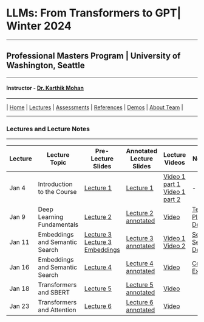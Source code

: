 # LLMs: From Transformers to GPT| Winter 2024

***
 
## Professional Masters Program | University of Washington, Seattle 

***


#### Instructor - [Dr. Karthik Mohan](https://www.ece.uw.edu/people/karthik-mohan/)

***


| [Home](index.md)  | [Lectures](lectures.md)    | [Assessments](assessments.md) | [References](references.md) | [Demos](demos.md) | [About Team](team.md) |


***


### Lectures and Lecture Notes

***

| Lecture | Lecture Topic | Pre-Lecture Slides | Annotated Lecture Slides | Lecture Videos | Notebooks | 
| --- | --- | --- | --- | --- | --- |
| Jan 4 | Introduction to the Course |  [Lecture 1](lectures/lecture_1.pdf) | [Lecture 1](lectures/lecture_1.pdf) | [Video 1 part 1](https://washington.zoom.us/rec/play/CSTlDiO5lV1mLqtzZhNiFPO_MmTwVXwm7eC82EPrp8u33jGF-r8vcyIJ21MglqaJPN45sUDruUOhZxcq.hfdVyDVHSYMXzorl?canPlayFromShare=true&from=my_recording&startTime=1704413740000&componentName=rec-play&originRequestUrl=https%3A%2F%2Fwashington.zoom.us%2Frec%2Fshare%2FSM_fv_Dr4tssC1bx0lwqPVsGgqUuHECh1XHtnzpd519u0MpooGQPQp5qn45mblQG.AM5RA_bjT0k8BD6W%3FstartTime%3D1704413740000) [Video 1 part 2](https://washington.zoom.us/rec/play/vjv3gD7wE8QSeeCsgJiWU1AFMEv5vV8YLp8ZfOtmmVVtMGo4hWLv3ZfE-5PN5pwrNcJtGtt69jEN9Dm_.iIcAvyhdUInTa-qD?canPlayFromShare=true&from=my_recording&startTime=1704417751000&componentName=rec-play&originRequestUrl=https%3A%2F%2Fwashington.zoom.us%2Frec%2Fshare%2FSM_fv_Dr4tssC1bx0lwqPVsGgqUuHECh1XHtnzpd519u0MpooGQPQp5qn45mblQG.AM5RA_bjT0k8BD6W%3FstartTime%3D1704417751000) |- | 
| Jan 9 | Deep Learning Fundamentals |  [Lecture 2](lectures/lecture_2.pdf) | [Lecture 2 annotated](lectures/lecture_2-annotated.pdf) | [Video](https://washington.zoom.us/rec/share/h7jCcv6FvNFNP4Jh2NjTX5FxGmLtwp9BSDG2xQwq18a47kRa9tI9XNyjOF3CRRGG.TGhgmwPxY_PZdK4h)  | [TensorFlow Playground Demo](https://playground.tensorflow.org/#activation=tanh&batchSize=10&dataset=circle&regDataset=reg-plane&learningRate=0.03&regularizationRate=0&noise=0&networkShape=4,2&seed=0.86409&showTestData=false&discretize=false&percTrainData=50&x=true&y=true&xTimesY=false&xSquared=false&ySquared=false&cosX=false&sinX=false&cosY=false&sinY=false&collectStats=false&problem=classification&initZero=false&hideText=false) | 
| Jan 11 | Embeddings and Semantic Search|  [Lecture 3](lectures/lecture_3.pdf) [Lecture 3 Embeddings](lectures/lecture_3_embedding.pdf) | [Lecture 3 annotated](lectures/lecture_3_annotated.pdf) | [Video 1](https://washington.zoom.us/rec/share/zOrArHuA01wbXsSZl1BmTUfNQVHdA_Hli7Jo8LhtB8VaZ3GXAEif1pOEenTPGUA.oTJzQH1BuGHcWkVl?startTime=1705017987000) [Video 2](https://washington.zoom.us/rec/share/zOrArHuA01wbXsSZl1BmTUfNQVHdA_Hli7Jo8LhtB8VaZ3GXAEif1pOEenTPGUA.oTJzQH1BuGHcWkVl?startTime=1705021789000)  |[Semantic Search Demo](https://searchdemo-dot-search-demo-404809.wm.r.appspot.com/) | 
| Jan 16 | Embeddings and Semantic Search|  [Lecture 4](lectures/lecture_4.pdf)  | [Lecture 4 annotated](lectures/lecture_4_annotated.pdf) | [Video](https://washington.zoom.us/rec/share/HzFTkEf13Zw0yvIw1YJtYaA9bYaIN1I4uu9-B8LHMNwSu7eAb8InzHzdyBzcdNIx.JFvkcAzQkcKtvSYc)   |[Coding Exercise](Jan_16_In_Class_Assignment_ECE_UW%2C_PMP_course_LLM_2024.ipynb) | 
| Jan 18 | Transformers and SBERT|  [Lecture 5](lectures/lecture_5.pdf)  | [Lecture 5 annotated](lectures/lecture_5_annotated.pdf) | [Video](https://washington.zoom.us/rec/share/G81ocB2bnrMTUErDpq1cFXaQo7Z9SM3rkeK6J-e8ythSrbtEshthOIX6yBvgrgUw.ftwkDgh47VUBbPri)   | | 
| Jan 23 | Transformers and Attention|  [Lecture 6](lectures/lecture_6.pdf)  | [Lecture 6 annotated](lectures/lecture_6_annotated.pdf) | [Video](https://washington.zoom.us/rec/play/J3r2nPNfo0nQXbIfu9t2XqVkIy-omlyqysMv8JbKDbqD9cm3WcYfAIX1k8px9IDoq9YZCnunbPL0B9Y.ZnF0_d93Q1xWthdP?canPlayFromShare=true&from=my_recording&continueMode=true&componentName=rec-play&originRequestUrl=https%3A%2F%2Fwashington.zoom.us%2Frec%2Fshare%2FwGhhBbT5_uz0Bsr1xhnUmsqzHtswf-DLXhzafnBDbs2TkB6jtqWVCInBO3n4EiFN.9liMPTrFYiGgd3o_)   | | 

